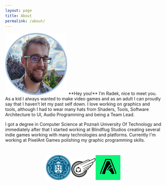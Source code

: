 ```yaml
---
layout: page
title: About
permalink: /about/
---
```


<img src="/assets/about/me_circle.png" alt="Radek" class="about-image" width="200px" style="min-width: 40px">
**Hey you!** I’m Radek, nice to meet you. As a kid I always wanted to make video games and as an adult I can proudly say that I haven’t let my past self down. I love working on graphics and tools, although I had to wear many hats from Shaders, Tools, Software Architecture to UI, Audio Programming and being a Team Lead.

I got a degree in Computer Science at Poznań University Of Technology and immediately after that I started working at Blindflug Studios creating several indie games working with many technologies and platforms. Currently I'm working at PixelAnt Games polishing my graphic programming skills.

<div style="display:flex; height:100%; width:90%; align-items:center; justify-content:center; margin: 40px auto 0px auto;">
	<img src="/assets/about/uni.png" alt="Poznań University of Technology" class="about-image" width="80px" style="min-width: 30px;">
	<img src="/assets/about/bf.png" alt="Blindflug Studios" class="about-image" width="80px" style="min-width: 30px;">
	<img src="/assets/about/ant.png" alt="PixelAnt Games" class="about-image" width="80px" style="min-width: 30px;">
</div>
